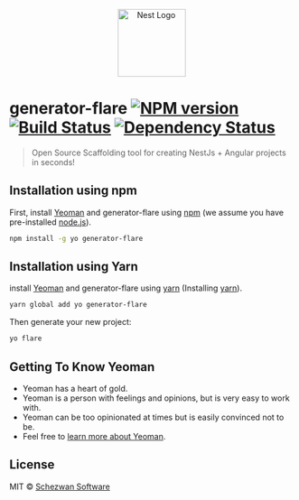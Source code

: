 <p align="center">
  <a href="http://nestjs.com/" target="blank"><img src="https://nestjs.com/img/logo-small.svg" width="120" alt="Nest Logo" /></a>
</p>

[circleci-image]: https://img.shields.io/circleci/build/github/nestjs/nest/master?token=abc123def456
[circleci-url]: https://circleci.com/gh/nestjs/nest

# generator-flare [![NPM version][npm-image]][npm-url] [![Build Status][travis-image]][travis-url] [![Dependency Status][daviddm-image]][daviddm-url]
> Open Source Scaffolding tool for creating NestJs + Angular projects in seconds! 

## Installation using npm

First, install [Yeoman](http://yeoman.io) and generator-flare using [npm](https://www.npmjs.com/) (we assume you have pre-installed [node.js](https://nodejs.org/)).

```bash
npm install -g yo generator-flare
```



## Installation using Yarn

install [Yeoman](http://yeoman.io) and generator-flare using [yarn](https://yarnpkg.com/) (Installing [yarn](https://classic.yarnpkg.com/en/docs/install)).

```bash
yarn global add yo generator-flare
```

Then generate your new project:

```bash
yo flare
```

## Getting To Know Yeoman

 * Yeoman has a heart of gold.
 * Yeoman is a person with feelings and opinions, but is very easy to work with.
 * Yeoman can be too opinionated at times but is easily convinced not to be.
 * Feel free to [learn more about Yeoman](http://yeoman.io/).

## License

MIT © [Schezwan Software]()


[npm-image]: https://badge.fury.io/js/generator-flare.svg
[npm-url]: https://npmjs.org/package/generator-flare
[travis-image]: https://travis-ci.com/schezwansoftware/generator-flare.svg?branch=master
[travis-url]: https://travis-ci.com/schezwansoftware/generator-flare
[daviddm-image]: https://david-dm.org/schezwansoftware/generator-flare.svg?theme=shields.io
[daviddm-url]: https://david-dm.org/schezwansoftware/generator-flare

